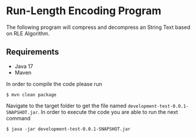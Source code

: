 # Run-Length Encoding Program

The following program will compress and decompress an String Text based on RLE Algorithm.

## Requirements

* Java 17 
* Maven


In order to compile the code please run 

```
$ mvn clean package
```


Navigate to the target folder to get the file named ``development-test-0.0.1-SNAPSHOT.jar``. In order to execute the code you are able to run the next command 

```
$ java -jar development-test-0.0.1-SNAPSHOT.jar
```